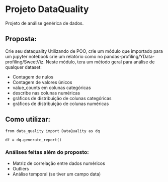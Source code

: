 # Projeto DataQuality
Projeto de análise genérica de dados.

## Proposta:
Crie seu dataquality Utilizando de POO, crie um módulo que importado para um jupyter notebook crie um relatório como no pandas-profiling/YData-profiling/SweetViz. Neste módulo, tera um método geral para análise de qualquer dataset:

- Contagem de nulos
- Contagem de valores únicos
- value_counts em colunas categóricas
- describe nas colunas numéricas
- gráficos de distribuição de colunas categóricas
- gráficos de distribuição de colunas numéricas

## Como utilizar:
`from data_quality import DataQuality as dq`

`df = dq.generate_report()`

### Análises feitas além do proposto:
- Matriz de correlação entre dados numéricos
- Outliers
- Análise temporal (se tiver um campo data)
